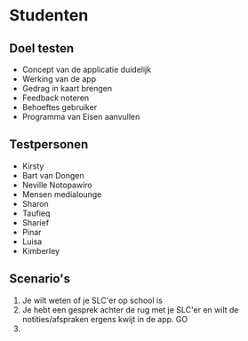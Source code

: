 # Studenten

## Doel testen

* Concept van de applicatie duidelijk
* Werking van de app
* Gedrag in kaart brengen
* Feedback noteren
* Behoeftes gebruiker
* Programma van Eisen aanvullen

## Testpersonen

* Kirsty
* Bart van Dongen
* Neville Notopawiro
* Mensen medialounge
* Sharon
* Taufieq
* Sharief
* Pinar
* Luisa
* Kimberley

## Scenario's

1. Je wilt weten of je SLC'er op school is
2. Je hebt een gesprek achter de rug met je SLC'er en wilt de notities/afspraken ergens kwijt in de app. GO
3. 
